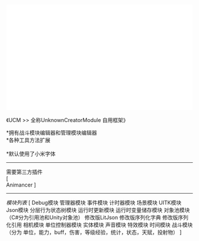 ![图片描述](https://github.com/zeliailun/UnityUCMFramework/blob/main/A_UnknownCreator/Textures/UCLogo.png)<br>

《UCM >> 全称UnknownCreatorModule 自用框架》<br>

*拥有战斗模块编辑器和管理模块编辑器<br> 
*各种工具方法扩展<br>  
*默认使用了小米字体<br>  

---------------------------------------------------

需要第三方插件<br>
[<br>
Animancer
]<br>

---------------------------------------------------

*模块列表*
[
Debug模块
管理器模块
事件模块
计时器模块
场景模块
UITK模块
Json模块
分层行为状态树模块
运行时更新模块
运行时变量储存模块
对象池模块（C#分为引用池和Unity对象池）
修改版LitJson
修改版序列化字典
修改版序列化引用
相机模块
单位控制器模块
实体模块
声音模块
特效模块
时间模块
战斗模块（分为 单位，能力，buff，伤害，等级经验，统计，状态，天赋，投射物）
]
